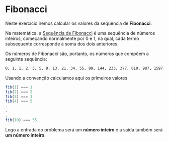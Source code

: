 # Fibonacci

Neste exercício iremos calcular os valores da sequência de **Fibonacci**.

Na matemática, a [Sequência de Fibonacci](https://pt.wikipedia.org/wiki/Sequ%C3%AAncia_de_Fibonacci) é uma sequência de números inteiros, começando normalmente por 0 e 1, na qual, cada termo subsequente corresponde à soma dos dois anteriores.

Os números de Fibonacci são, portanto, os números que compõem a seguinte sequência:

```sh
0, 1, 1, 2, 3, 5, 8, 13, 21, 34, 55, 89, 144, 233, 377, 610, 987, 1597, 2584, ...
```

Usando a convenção calculamos aqui os primeiros valores

```javascript
fib(1) === 1
fib(2) === 2
fib(3) === 3
fib(4) === 5
.
.
.
fib(10) === 55
```

Logo a entrada do problema será um **número inteiro** e a saída também será **um número inteiro**.
